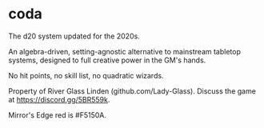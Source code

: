 # coda
The d20 system updated for the 2020s.

An algebra-driven, setting-agnostic alternative to mainstream tabletop systems, designed to full creative power in the GM's hands.

No hit points, no skill list, no quadratic wizards.

Property of River Glass Linden (github.com/Lady-Glass). Discuss the game at https://discord.gg/5BR559k.

Mirror's Edge red is #F5150A.
